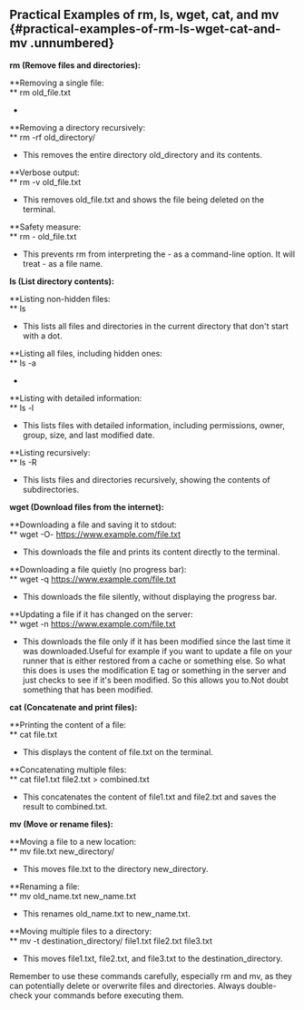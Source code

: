 ﻿## **Practical Examples of rm, ls, wget, cat, and mv** {#practical-examples-of-rm-ls-wget-cat-and-mv .unnumbered}

**rm (Remove files and directories):**

**Removing a single file:\
** rm old_file.txt

-   

**Removing a directory recursively:\
** rm -rf old_directory/

-   This removes the entire directory old_directory and its contents.

**Verbose output:\
** rm -v old_file.txt

-   This removes old_file.txt and shows the file being deleted on the terminal.

**Safety measure:\
** rm - old_file.txt

-   This prevents rm from interpreting the - as a command-line option. It will treat - as a file name.

**ls (List directory contents):**

**Listing non-hidden files:\
** ls

-   This lists all files and directories in the current directory that don\'t start with a dot.

**Listing all files, including hidden ones:\
** ls -a

-   

**Listing with detailed information:\
** ls -l

-   This lists files with detailed information, including permissions, owner, group, size, and last modified date.

**Listing recursively:\
** ls -R

-   This lists files and directories recursively, showing the contents of subdirectories.

**wget (Download files from the internet):**

**Downloading a file and saving it to stdout:\
** wget -O- https://www.example.com/file.txt

-   This downloads the file and prints its content directly to the terminal.

**Downloading a file quietly (no progress bar):\
** wget -q https://www.example.com/file.txt

-   This downloads the file silently, without displaying the progress bar.

**Updating a file if it has changed on the server:\
** wget -n https://www.example.com/file.txt

-   This downloads the file only if it has been modified since the last time it was downloaded.Useful for example if you want to update a file on your runner that is either restored from a cache or something else. So what this does is uses the modification E tag or something in the server and just checks to see if it\'s been modified. So this allows you to.Not doubt something that has been modified.

**cat (Concatenate and print files):**

**Printing the content of a file:\
** cat file.txt

-   This displays the content of file.txt on the terminal.

**Concatenating multiple files:\
** cat file1.txt file2.txt \> combined.txt

-   This concatenates the content of file1.txt and file2.txt and saves the result to combined.txt.

**mv (Move or rename files):**

**Moving a file to a new location:\
** mv file.txt new_directory/

-   This moves file.txt to the directory new_directory.

**Renaming a file:\
** mv old_name.txt new_name.txt

-   This renames old_name.txt to new_name.txt.

**Moving multiple files to a directory:\
** mv -t destination_directory/ file1.txt file2.txt file3.txt

-   This moves file1.txt, file2.txt, and file3.txt to the destination_directory.

Remember to use these commands carefully, especially rm and mv, as they can potentially delete or overwrite files and directories. Always double-check your commands before executing them.



